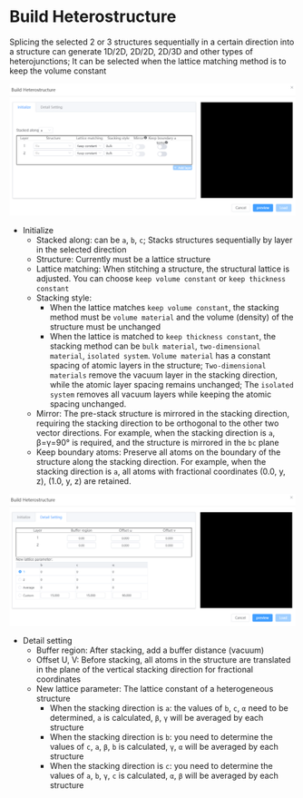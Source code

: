 # Build Heterostructure

Splicing the selected 2 or 3 structures sequentially in a certain direction into a structure can generate 1D/2D, 2D/2D, 2D/3D and other types of heterojunctions; It can be selected when the lattice matching method is to keep the volume constant

![build_crystal](../../nested/qstudio_manual_build_hetero.png)

- Initialize
  - Stacked along: can be `a`, `b`, `c`; Stacks structures sequentially by layer in the selected direction
  - Structure: Currently must be a lattice structure
  - Lattice matching: When stitching a structure, the structural lattice is adjusted. You can choose `keep volume constant` or `keep thickness constant`
  - Stacking style:
    - When the lattice matches `keep volume constant`, the stacking method must be `volume material` and the volume (density) of the structure must be unchanged
    - When the lattice is matched to `keep thickness constant`, the stacking method can be `bulk material`, `two-dimensional material`, `isolated system`. `Volume material` has a constant spacing of atomic layers in the structure; `Two-dimensional materials` remove the vacuum layer in the stacking direction, while the atomic layer spacing remains unchanged; The `isolated system` removes all vacuum layers while keeping the atomic spacing unchanged.
  - Mirror: The pre-stack structure is mirrored in the stacking direction, requiring the stacking direction to be orthogonal to the other two vector directions. For example, when the stacking direction is `a`, β=γ=90° is required, and the structure is mirrored in the `bc` plane
  - Keep boundary atoms: Preserve all atoms on the boundary of the structure along the stacking direction. For example, when the stacking direction is `a`, all atoms with fractional coordinates (0.0, y, z), (1.0, y, z) are retained.
  
![build_crystal](../../nested/qstudio_manual_build_hetero2.png)

- Detail setting
  - Buffer region: After stacking, add a buffer distance (vacuum)
  - Offset U, V: Before stacking, all atoms in the structure are translated in the plane of the vertical stacking direction for fractional coordinates
  - New lattice parameter: The lattice constant of a heterogeneous structure
    - When the stacking direction is `a`: the values of `b`, `c`, `α` need to be determined, `a` is calculated, `β`, `γ` will be averaged by each structure
    - When the stacking direction is `b`: you need to determine the values of `c`, `a`, `β`, `b` is calculated, `γ`, `α` will be averaged by each structure
    - When the stacking direction is `c`: you need to determine the values of `a`, `b`, `γ`, `c` is calculated, `α`, `β` will be averaged by each structure